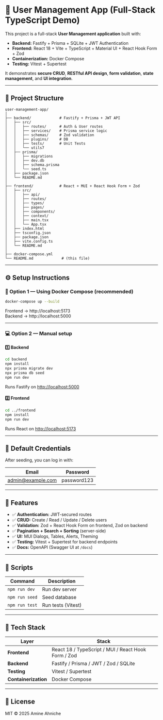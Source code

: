 # 🧭 User Management App (Full-Stack TypeScript Demo)

This project is a full-stack **User Management application** built with:

- **Backend:** Fastify + Prisma + SQLite + JWT Authentication
- **Frontend:** React 18 + Vite + TypeScript + Material UI + React Hook Form + Zod
- **Containerization:** Docker Compose
- **Testing:** Vitest + Supertest

It demonstrates **secure CRUD**, **RESTful API design**, **form validation**, **state management**, and **UI integration**.

---

## 🧱 Project Structure

```
user-management-app/
│
├── backend/             # Fastify + Prisma + JWT API
│   ├── src/
│   │   ├── routes/      # Auth & User routes
│   │   ├── services/    # Prisma service logic
│   │   ├── schemas/     # Zod validation
│   │   ├── plugins/     # DB
│   │   ├── tests/       # Unit Tests
│   │   └── utils7
│   ├── prisma/
│   │   ├── migrations
│   │   ├── dev.db
│   │   ├── schema.prisma
│   │   └── seed.ts
│   ├── package.json
│   └── README.md
│
├── frontend/            # React + MUI + React Hook Form + Zod
│   ├── src/
│   │   ├── api/
│   │   ├── routes/
│   │   ├── types/
│   │   ├── pages/
│   │   ├── components/
│   │   ├── context/
│   │   ├── main.tsx
│   │   └── App.tsx
│   ├── index.html
│   ├── tsconfig.json
│   ├── package.json
│   ├── vite.config.ts
│   └── README.md
│
├── docker-compose.yml
└── README.md             # (this file)
```

---

## ⚙️ Setup Instructions

### 🐋 Option 1 — Using Docker Compose (recommended)

```bash
docker-compose up --build
```

Frontend → http://localhost:5173  
Backend → http://localhost:5000

---

### 💻 Option 2 — Manual setup

#### 1️⃣ Backend

```bash
cd backend
npm install
npx prisma migrate dev
npx prisma db seed
npm run dev
```

Runs Fastify on [http://localhost:5000](http://localhost:5000)

#### 2️⃣ Frontend

```bash
cd ../frontend
npm install
npm run dev
```

Runs React on [http://localhost:5173](http://localhost:5173)

---

## 🔐 Default Credentials

After seeding, you can log in with:

| Email             | Password    |
| ----------------- | ----------- |
| admin@example.com | password123 |

---

## 🧩 Features

- ✅ **Authentication:** JWT-secured routes
- ✅ **CRUD:** Create / Read / Update / Delete users
- ✅ **Validation:** Zod + React Hook Form on frontend, Zod on backend
- ✅ **Pagination + Search + Sorting** (server-side)
- ✅ **UI:** MUI Dialogs, Tables, Alerts, Theming
- ✅ **Testing:** Vitest + Supertest for backend endpoints
- ✅ **Docs:** OpenAPI (Swagger UI at `/docs`)

---

## 🧠 Scripts

| Command        | Description        |
| -------------- | ------------------ |
| `npm run dev`  | Run dev server     |
| `npm run seed` | Seed database      |
| `npm run test` | Run tests (Vitest) |

---

## 🧰 Tech Stack

| Layer                | Stack                                               |
| -------------------- | --------------------------------------------------- |
| **Frontend**         | React 18 / TypeScript / MUI / React Hook Form / Zod |
| **Backend**          | Fastify / Prisma / JWT / Zod / SQLite               |
| **Testing**          | Vitest / Supertest                                  |
| **Containerization** | Docker Compose                                      |

---

## 📄 License

MIT © 2025 Amine Ahniche
